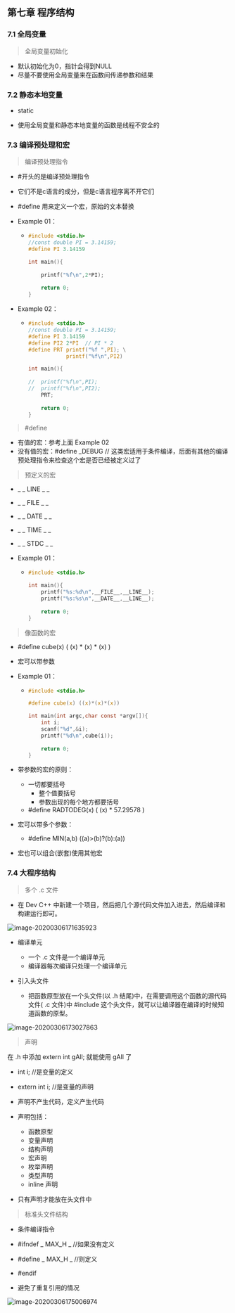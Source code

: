 ## 第七章 程序结构

### 7.1 全局变量

> 全局变量初始化

* 默认初始化为0，指针会得到NULL
* 尽量不要使用全局变量来在函数间传递参数和结果



### 7.2 静态本地变量

* static

* 使用全局变量和静态本地变量的函数是线程不安全的



### 7.3 编译预处理和宏

> 编译预处理指令

* #开头的是编译预处理指令

* 它们不是c语言的成分，但是c语言程序离不开它们

* #define 用来定义一个宏，原始的文本替换

* Example 01：

  * ```c
    #include <stdio.h> 
    //const double PI = 3.14159; 
    #define PI 3.14159
    
    int main(){
    	
    	printf("%f\n",2*PI);
    	
    	return 0;
    }
    ```

* Example 02：

  * ```c
    #include <stdio.h> 
    //const double PI = 3.14159; 
    #define PI 3.14159
    #define PI2 2*PI  // PI * 2
    #define PRT printf("%f ",PI); \
    			printf("%f\n",PI2)
    
    int main(){
    	
    //	printf("%f\n",PI);
    //	printf("%f\n",PI2);
    	PRT;
    	
    	return 0;
    }
    ```

> #define

* 有值的宏：参考上面 Example 02
* 没有值的宏：#define _DEBUG    //  这类宏适用于条件编译，后面有其他的编译预处理指令来检查这个宏是否已经被定义过了

> 预定义的宏

* _ _ LINE _ _

* _ _ FILE _ _

* _ _ DATE _ _

* _ _ TIME _ _

* _ _ STDC _ _

* Example 01：

  * ```c
    #include <stdio.h> 
    
    int main(){
    	printf("%s:%d\n",__FILE__,__LINE__);
    	printf("%s:%s\n",__DATE__,__LINE__);
    	
    	return 0;
    }
    ```

> 像函数的宏

* #define cube(x)  ( (x) * (x) * (x) )

* 宏可以带参数

* Example 01：

  * ```c
    #include <stdio.h> 
    
    #define cube(x) ((x)*(x)*(x)) 
    
    int main(int argc,char const *argv[]){
    	int i;
    	scanf("%d",&i);
    	printf("%d\n",cube(i));
    	
    	return 0;
    }
    ```

* 带参数的宏的原则：

  * 一切都要括号
    * 整个值要括号
    * 参数出现的每个地方都要括号
  * #define RADTODEG(x)  ( (x) * 57.29578 )

* 宏可以带多个参数：

  * #define MIN(a,b)  ((a)>(b)?(b):(a))

* 宏也可以组合(嵌套)使用其他宏



### 7.4 大程序结构

> 多个 .c 文件

* 在 Dev C++ 中新建一个项目，然后把几个源代码文件加入进去，然后编译和构建运行即可。

![image-20200306171635923](https://gitee.com/wugenqiang/PictureBed/raw/master/CS-Notes/20200423185318.png)

* 编译单元
  * 一个 .c 文件是一个编译单元
  * 编译器每次编译只处理一个编译单元

* 引入头文件
  * 把函数原型放在一个头文件(以 .h 结尾)中，在需要调用这个函数的源代码文件( .c 文件)中 #include 这个头文件，就可以让编译器在编译的时候知道函数的原型。

![image-20200306173027863](https://gitee.com/wugenqiang/PictureBed/raw/master/CS-Notes/20200423185322.png)

> 声明

在 .h 中添加 extern int gAll; 就能使用 gAll 了

* int i; //是变量的定义
* extern int i;  //是变量的声明

* 声明不产生代码，定义产生代码
* 声明包括：
  * 函数原型
  * 变量声明
  * 结构声明
  * 宏声明
  * 枚举声明
  * 类型声明
  * inline 声明
* 只有声明才能放在头文件中

> 标准头文件结构

* 条件编译指令

* #ifndef  _ MAX_H _  //如果没有定义
* #define  _ MAX_H _  //则定义
* #endif
* 避免了重复引用的情况

![image-20200306175006974](https://gitee.com/wugenqiang/PictureBed/raw/master/CS-Notes/20200423183514.png)

## 